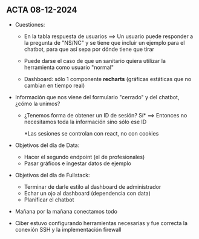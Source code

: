 ## ACTA 08-12-2024

- Cuestiones:

    - En la tabla respuesta de usuarios ==> Un usuario puede responder a la pregunta de "NS/NC" y se tiene que incluir un ejemplo para el chatbot, para que así sepa por dónde tiene que tirar

    - Puede darse el caso de que un sanitario quiera utilizar la herramienta como usuario "normal"

    - Dashboard: sólo 1 componente **recharts** (gráficas estáticas que no cambian en tiempo real)

- Información que nos viene del formulario "cerrado" y del chatbot, ¿cómo la unimos?
    - ¿Tenemos forma de obtener un ID de sesión? Sí* ==> Entonces no necesitamos toda la información sino sólo ese ID
    
        *Las sesiones se controlan con react, no con cookies

- Objetivos del día de Data:
    - Hacer el segundo endpoint (el de profesionales)
    - Pasar gráficos e ingestar datos de ejemplo

- Objetivos del día de Fullstack:
    - Terminar de darle estilo al dashboard de administrador
    - Echar un ojo al dashboard (dependencia con data)
    - Planificar el chatbot

- Mañana por la mañana conectamos todo

- Ciber estuvo configurando herramientas necesarias y fue correcta la conexión SSH y la implementación firewall